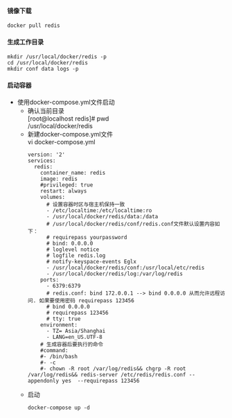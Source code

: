 
#### 镜像下载
```
docker pull redis  
```
#### 生成工作目录
```
mkdir /usr/local/docker/redis -p
cd /usr/local/docker/redis
mkdir conf data logs -p
```
#### 启动容器
* 使用docker-compose.yml文件启动  
  * 确认当前目录  
    [root@localhost redis]# pwd  
    /usr/local/docker/redis  
  * 新建docker-compose.yml文件  
    vi docker-compose.yml  
    ```
    version: '2'
    services:
      redis:
        container_name: redis
        image: redis
        #privileged: true
        restart: always
        volumes:
          # 设置容器时区与宿主机保持一致
          - /etc/localtime:/etc/localtime:ro
          - /usr/local/docker/redis/data:/data
          # /usr/local/docker/redis/conf/redis.conf文件默认设置内容如下：
          # requirepass yourpassword
          # bind: 0.0.0.0
          # loglevel notice
          # logfile redis.log
          # notify-keyspace-events Eglx
          - /usr/local/docker/redis/conf:/usr/local/etc/redis
          - /usr/local/docker/redis/log:/var/log/redis
        ports:
          - 6379:6379
          # redis.conf: bind 172.0.0.1 --> bind 0.0.0.0 从而允许远程访问. 如果要使用密码 requirepass 123456
          # bind 0.0.0.0
          # requirepass 123456
          # tty: true
        environment:
          - TZ= Asia/Shanghai
          - LANG=en_US.UTF-8
        # 生成容器后要执行的命令
        #command:
        #- /bin/bash
        #- -c
        #- chown -R root /var/log/redis&& chgrp -R root /var/log/redis&& redis-server /etc/redis/redis.conf --appendonly yes  --requirepass 123456
    ```
  * 启动  
    ```
    docker-compose up -d  
    ```
